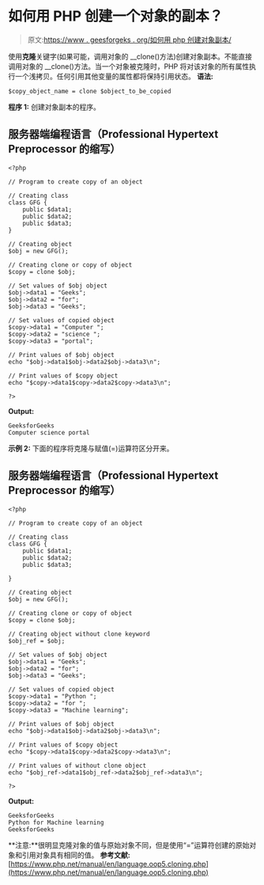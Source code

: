 # 如何用 PHP 创建一个对象的副本？

> 原文:[https://www . geesforgeks . org/如何用 php 创建对象副本/](https://www.geeksforgeeks.org/how-to-create-a-copy-of-an-object-in-php/)

使用**克隆**关键字(如果可能，调用对象的 __clone()方法)创建对象副本。不能直接调用对象的 __clone()方法。当一个对象被克隆时，PHP 将对该对象的所有属性执行一个浅拷贝。任何引用其他变量的属性都将保持引用状态。
**语法:**

```
$copy_object_name = clone $object_to_be_copied
```

**程序 1:** 创建对象副本的程序。

## 服务器端编程语言（Professional Hypertext Preprocessor 的缩写）

```
<?php

// Program to create copy of an object

// Creating class
class GFG {
    public $data1;
    public $data2;
    public $data3;
}

// Creating object
$obj = new GFG();

// Creating clone or copy of object
$copy = clone $obj;

// Set values of $obj object
$obj->data1 = "Geeks";
$obj->data2 = "for";
$obj->data3 = "Geeks";

// Set values of copied object
$copy->data1 = "Computer ";
$copy->data2 = "science ";
$copy->data3 = "portal";

// Print values of $obj object
echo "$obj->data1$obj->data2$obj->data3\n";

// Print values of $copy object
echo "$copy->data1$copy->data2$copy->data3\n";

?>
```

**Output:** 

```
GeeksforGeeks
Computer science portal
```

**示例 2:** 下面的程序将克隆与赋值(=)运算符区分开来。

## 服务器端编程语言（Professional Hypertext Preprocessor 的缩写）

```
<?php

// Program to create copy of an object

// Creating class
class GFG {
    public $data1;
    public $data2;
    public $data3;

}

// Creating object
$obj = new GFG();

// Creating clone or copy of object
$copy = clone $obj;

// Creating object without clone keyword
$obj_ref = $obj;

// Set values of $obj object
$obj->data1 = "Geeks";
$obj->data2 = "for";
$obj->data3 = "Geeks";

// Set values of copied object
$copy->data1 = "Python ";
$copy->data2 = "for ";
$copy->data3 = "Machine learning";

// Print values of $obj object
echo "$obj->data1$obj->data2$obj->data3\n";

// Print values of $copy object
echo "$copy->data1$copy->data2$copy->data3\n";

// Print values of without clone object
echo "$obj_ref->data1$obj_ref->data2$obj_ref->data3\n";

?>
```

**Output:** 

```
GeeksforGeeks
Python for Machine learning
GeeksforGeeks
```

**注意:**很明显克隆对象的值与原始对象不同，但是使用“=”运算符创建的原始对象和引用对象具有相同的值。
**参考文献:**[https://www.php.net/manual/en/language.oop5.cloning.php](https://www.php.net/manual/en/language.oop5.cloning.php)
